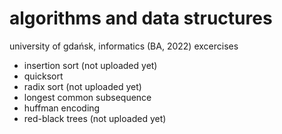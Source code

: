 # algorithms and data structures

university of gdańsk, informatics (BA, 2022) excercises

- insertion sort (not uploaded yet)
- quicksort
- radix sort (not uploaded yet)
- longest common subsequence
- huffman encoding
- red-black trees (not uploaded yet)
